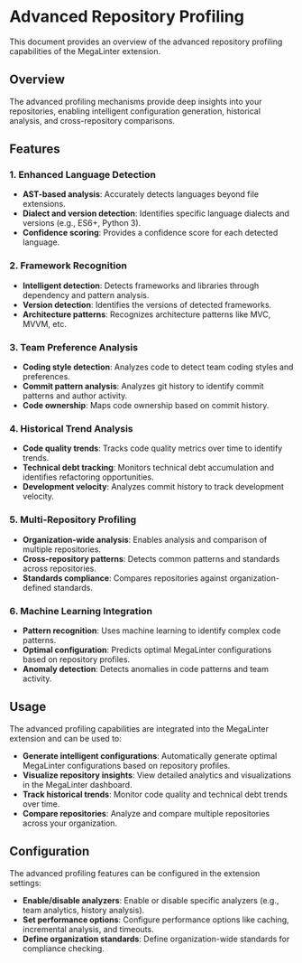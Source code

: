 # Advanced Repository Profiling

This document provides an overview of the advanced repository profiling capabilities of the MegaLinter extension.

## Overview

The advanced profiling mechanisms provide deep insights into your repositories, enabling intelligent configuration generation, historical analysis, and cross-repository comparisons.

## Features

### 1. Enhanced Language Detection

- **AST-based analysis**: Accurately detects languages beyond file extensions.
- **Dialect and version detection**: Identifies specific language dialects and versions (e.g., ES6+, Python 3).
- **Confidence scoring**: Provides a confidence score for each detected language.

### 2. Framework Recognition

- **Intelligent detection**: Detects frameworks and libraries through dependency and pattern analysis.
- **Version detection**: Identifies the versions of detected frameworks.
- **Architecture patterns**: Recognizes architecture patterns like MVC, MVVM, etc.

### 3. Team Preference Analysis

- **Coding style detection**: Analyzes code to detect team coding styles and preferences.
- **Commit pattern analysis**: Analyzes git history to identify commit patterns and author activity.
- **Code ownership**: Maps code ownership based on commit history.

### 4. Historical Trend Analysis

- **Code quality trends**: Tracks code quality metrics over time to identify trends.
- **Technical debt tracking**: Monitors technical debt accumulation and identifies refactoring opportunities.
- **Development velocity**: Analyzes commit history to track development velocity.

### 5. Multi-Repository Profiling

- **Organization-wide analysis**: Enables analysis and comparison of multiple repositories.
- **Cross-repository patterns**: Detects common patterns and standards across repositories.
- **Standards compliance**: Compares repositories against organization-defined standards.

### 6. Machine Learning Integration

- **Pattern recognition**: Uses machine learning to identify complex code patterns.
- **Optimal configuration**: Predicts optimal MegaLinter configurations based on repository profiles.
- **Anomaly detection**: Detects anomalies in code patterns and team activity.

## Usage

The advanced profiling capabilities are integrated into the MegaLinter extension and can be used to:

- **Generate intelligent configurations**: Automatically generate optimal MegaLinter configurations based on repository profiles.
- **Visualize repository insights**: View detailed analytics and visualizations in the MegaLinter dashboard.
- **Track historical trends**: Monitor code quality and technical debt trends over time.
- **Compare repositories**: Analyze and compare multiple repositories across your organization.

## Configuration

The advanced profiling features can be configured in the extension settings:

- **Enable/disable analyzers**: Enable or disable specific analyzers (e.g., team analytics, history analysis).
- **Set performance options**: Configure performance options like caching, incremental analysis, and timeouts.
- **Define organization standards**: Define organization-wide standards for compliance checking.